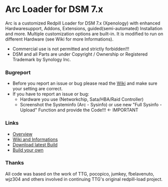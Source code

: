 # Arc Loader for DSM 7.x

Arc is a customized Redpill Loader for DSM 7.x (Xpenology) with enhanced Hardwaresupport, Addons, Extensions, guided(semi-automated) Installation and more. Multiple customization options are built-in. It is modified to run on different Hardware (see Wiki for more Informations).

- Commercial use is not permitted and strictly forbidden!!!
- DSM and all Parts are under Copyright / Ownership or Registered Trademark by Synology Inc.

### Bugreport

- Before you report an issue or bug please read the <a href="https://github.com/AuxXxilium/AuxXxilium/wiki">Wiki</a> and make sure your setting are correct.
- If you have to report an issue or bug:
    - Hardware you use (Networkchip, Sata/HBA/Raid Controller)
    - Screenshot the Systeminfo (Arc - Sysinfo) or use new "Full Sysinfo - Upload" Function and provide the Code!!! <- IMPORTANT

### Links

- <a href="https://github.com/AuxXxilium">Overview</a>
- <a href="https://github.com/AuxXxilium/AuxXxilium/wiki">Wiki and Informations</a>
- <a href="https://github.com/AuxXxilium/arc/releases?q=prerelease%3Afalse&expanded=true">Download latest Build</a>
- <a href="https://auxxxilium.github.io/arc">Build your own</a>

### Thanks
All code was based on the work of TTG, pocopico, jumkey, fbelavenuto, wjz304 and others involved in continuing TTG's original redpill-load project.